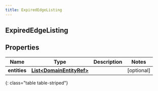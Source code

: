 ```yaml
---
title: ExpiredEdgeListing
---
```

## ExpiredEdgeListing


## Properties

| Name | Type | Description | Notes |
| ------------ | ------------- | ------------- | ------------- |
| **entities** | <!----><!---->[**List&lt;DomainEntityRef&gt;**](DomainEntityRef.html)<!----> |  |  [optional] |
{: class="table table-striped"}



